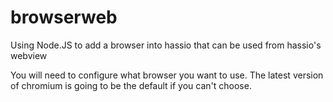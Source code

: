 # browserweb
Using Node.JS to add a browser into hassio that can be used from hassio's webview

You will need to configure what browser you want to use. The latest version of chromium is going to be the default if you can't choose.
